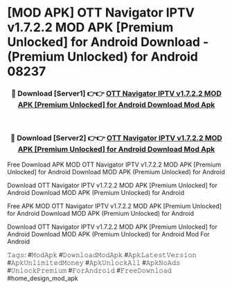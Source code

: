 # [MOD APK] OTT Navigator IPTV v1.7.2.2 MOD APK [Premium Unlocked] for Android Download - (Premium Unlocked) for Android 08237



<div align="center">
<h3>🔴 Download [Server1] 👉👉 <a href="https://momento.my/?title=OTT_Navigator_IPTV_v1.7.2.2_MOD_APK_[Premium_Unlocked]_for_Android_Download">OTT Navigator IPTV v1.7.2.2 MOD APK [Premium Unlocked] for Android Download Mod Apk</a></h3><br>

<h3>🔴 Download [Server2] 👉👉 <a href="https://momento.my/?title=OTT_Navigator_IPTV_v1.7.2.2_MOD_APK_[Premium_Unlocked]_for_Android_Download">OTT Navigator IPTV v1.7.2.2 MOD APK [Premium Unlocked] for Android Download Mod Apk</a></h3>
</div>



Free Download APK MOD OTT Navigator IPTV v1.7.2.2 MOD APK [Premium Unlocked] for Android Download MOD APK (Premium Unlocked) for Android

Download OTT Navigator IPTV v1.7.2.2 MOD APK [Premium Unlocked] for Android Download MOD APK (Premium Unlocked) for Android

Free APK MOD OTT Navigator IPTV v1.7.2.2 MOD APK [Premium Unlocked] for Android Download MOD APK (Premium Unlocked) for Android

Download OTT Navigator IPTV v1.7.2.2 MOD APK [Premium Unlocked] for Android Download MOD APK (Premium Unlocked) for Android Mod For Android

𝚃𝚊𝚐𝚜: #𝙼𝚘𝚍𝙰𝚙𝚔 #𝙳𝚘𝚠𝚗𝚕𝚘𝚊𝚍𝙼𝚘𝚍𝙰𝚙𝚔 #𝙰𝚙𝚔𝙻𝚊𝚝𝚎𝚜𝚝𝚅𝚎𝚛𝚜𝚒𝚘𝚗 #𝙰𝚙𝚔𝚄𝚗𝚕𝚒𝚖𝚒𝚝𝚎𝚍𝙼𝚘𝚗𝚎𝚢 #𝙰𝚙𝚔𝚄𝚗𝚕𝚘𝚌𝚔𝙰𝚕𝚕 #𝙰𝚙𝚔𝙽𝚘𝙰𝚍𝚜 #𝚄𝚗𝚕𝚘𝚌𝚔𝙿𝚛𝚎𝚖𝚒𝚞𝚖 #𝙵𝚘𝚛𝙰𝚗𝚍𝚛𝚘𝚒𝚍 #𝙵𝚛𝚎𝚎𝙳𝚘𝚠𝚗𝚕𝚘𝚊𝚍 #home_design_mod_apk
